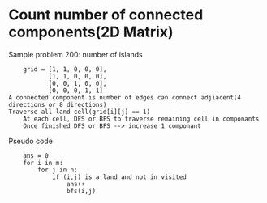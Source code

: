 # Count number of connected components(2D Matrix)

Sample problem 200: number of islands  

```plaintext
    grid = [1, 1, 0, 0, 0],
           [1, 1, 0, 0, 0],
           [0, 0, 1, 0, 0],
           [0, 0, 0, 1, 1]
A connected component is number of edges can connect adjiacent(4 directions or 8 directions)  
Traverse all land cell(grid[i][j] == 1)  
    At each cell, DFS or BFS to traverse remaining cell in componants
    Once finished DFS or BFS --> increase 1 componant
```
Pseudo code  
```plaintext
    ans = 0
    for i in m:
        for j in n:
            if (i,j) is a land and not in visited
                ans++
                bfs(i,j)
```